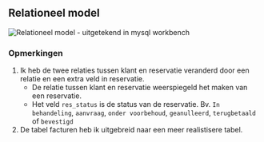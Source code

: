 ## Relationeel model
![Relationeel model - uitgetekend in mysql workbench](https://github.com/lemmensangeloucll/Data-Groep-02/blob/master/images/relationeelmodel.png)
### Opmerkingen
1. Ik heb de twee relaties tussen klant en reservatie veranderd door een relatie en een extra veld in reservatie.
	- De relatie tussen klant en reservatie weerspiegeld het maken van een reservatie.
	- Het veld `res_status` is de status van de reservatie. Bv. `In behandeling`, `aanvraag`, `onder voorbehoud`, `geanulleerd`, `terugbetaald` of `bevestigd`
2. De tabel facturen heb ik uitgebreid naar een meer realistisere tabel.
<!--stackedit_data:
eyJoaXN0b3J5IjpbODk2NzQ2MTE3XX0=
-->